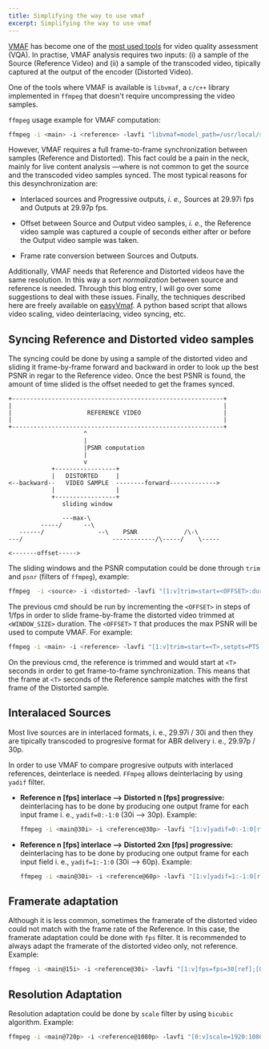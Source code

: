 ```yaml
---
title: Simplifying the way to use vmaf
excerpt: Simplifying the way to use vmaf
---
```



[VMAF](https://github.com/Netflix/vmaf) has become one of the [most used tools](https://netflixtechblog.com/vmaf-the-journey-continues-44b51ee9ed12) for video quality assessment (VQA). In practise, VMAF analysis requires two inputs: (i) a  sample of the Source (Reference Video) and (ii) a sample of the transcoded video, tipically captured at the output of the encoder (Distorted Video).

One of the tools where VMAF is available is `libvmaf`, a `c/c++` library implemented in `ffmpeg`  that doesn't require uncompressing the video samples.

`ffmpeg`  usage example for VMAF computation:

```bash
ffmpeg -i <main> -i <reference> -lavfi "libvmaf=model_path=/usr/local/share/model/vmaf_v0.6.1.pkl" -f null -
```

However, VMAF requires a full frame-to-frame synchronization between samples (Reference and Distorted). This fact could be a  pain in the neck, mainly for live content analysis —where is not common to get the source and the transcoded video samples synced. The most typical reasons for this desynchronization are:

* Interlaced sources and Progressive outputs, *i. e.,* Sources at 29.97i fps and Outputs at 29.97p fps.

* Offset between Source and Output video samples, *i. e.,* the Reference video sample was captured a couple of seconds either  after or before the Output video sample was taken.

* Frame rate conversion between Sources and Outputs.

Additionally, VMAF needs that Reference and Distorted videos have the same resolution. In this way a sort *normalization* between source and reference is needed. Through this blog entry, I will go over some suggestions to deal with these issues. Finally, the techniques described here are freely available on [easyVmaf](https://github.com/gdavila/easyVmaf). A python based script that allows video scaling, video deinterlacing, video syncing, etc.

## Syncing Reference and Distorted video samples

The syncing could be done by using a sample of the distorted video and sliding it frame-by-frame forward and backward in order to look up the best PSNR in regar to the Reference video. Once the best PSNR is found, the amount of time slided is the offset needed to get the frames synced.

   ```
   +-----------------------------------------------------------+
   |                                                           |
   |                     REFERENCE VIDEO                       |
   |                                                           |
   +-----------------------------------------------------------+
                        ^
                        |
                        |PSNR computation
                        |
                        v
               +-----------------+
               |   DISTORTED     |
   <--backward--   VIDEO SAMPLE  --------forward------------->
               |                 |
               +-----------------+
                  sliding window

                  ---max-\
            -----/      --\
      ------/               --\    PSNR             /\-\
   ---/                         ------------/\-----/    \-----

   <-------offset----->
   ```

The sliding windows and the PSNR computation could be done through `trim` and `psnr` (filters of `ffmpeg`), example:

```bash
ffmpeg  -i <source> -i <distorted> -lavfi "[1:v]trim=start=<OFFSET>:duration=<WINDOW_SIZE>,setpts=PTS-STARTPTS[distorted];[0:v][distorted]psnr=stats_file=psnr.log" -f null -
```

The previous cmd should be run by incrementing the `<OFFSET>` in steps of 1/fps in order to slide frame-by-frame the distorted video  trimmed at `<WINDOW_SIZE>` duration. The `<OFFSET>` `T` that produces the max PSNR will be used to compute VMAF. For example:

```bash
ffmpeg -i <main> -i <reference> -lavfi "[1:v]trim=start=<T>,setpts=PTS-STARTPTS[ref];[0:v][ref]libvmaf=model_path=/usr/local/share/model/vmaf_v0.6.1.pkl" -f null -
```

On the previous cmd, the reference is trimmed and would start at `<T>` seconds in order to get frame-to-frame synchronization. This means that the frame at `<T>` seconds  of the Reference sample matches with the first frame of the Distorted sample.

## Interalaced Sources

Most live sources are in interlaced formats, i. e., 29.97i / 30i and then they are tipically transcoded to progresive format for ABR delivery i. e., 29.97p / 30p.

In order to use VMAF to compare progresive outputs with interlaced references, deinterlace is needed. `FFmpeg` allows deinterlacing by using `yadif` filter.

* **Reference n [fps] interlace —> Distorted n [fps] progressive:** deinterlacing has to be done by producing one output frame for each input frame i. e., `yadif=0:-1:0` (30i —> 30p). Example:
  
    ```bash
   ffmpeg -i <main@30i> -i <reference@30p> -lavfi "[1:v]yadif=0:-1:0[ref];[0:v][ref]libvmaf=model_path=/usr/local/share/model/vmaf_v0.6.1.pkl" -f null -
   ```

* **Reference n [fps] interlace —> Distorted 2xn [fps] progressive:** deinterlacing has to be done by producing one output frame for each input field i. e., `yadif=1:-1:0` (30i —> 60p). Example:
  
    ```bash
   ffmpeg -i <main@30i> -i <reference@60p> -lavfi "[1:v]yadif=1:-1:0[ref];[0:v][ref]libvmaf=model_path=/usr/local/share/model/vmaf_v0.6.1.pkl" -f null -
   ```

## Framerate adaptation

Although it is less common, sometimes the framerate of the distorted video could not match with the frame rate of the Reference. In this case, the framerate adaptation could be done with `fps` filter. It is recommended to always adapt the framerate of the distorted video only, not reference. Example:

```bash
ffmpeg -i <main@15i> -i <reference@30i> -lavfi "[1:v]fps=fps=30[ref];[0:v][ref]libvmaf=model_path=/usr/local/share/model/vmaf_v0.6.1.pkl" -f null -
```

## Resolution Adaptation

Resolution adaptation could be done by `scale` filter by using `bicubic` algorithm. Example:

```bash
ffmpeg -i <main@720p> -i <reference@1080p> -lavfi "[0:v]scale=1920:1080:flags=bicubic[main];[main][1:v]libvmaf=model_path=/usr/local/share/model/vmaf_v0.6.1.pkl" -f null -
```
